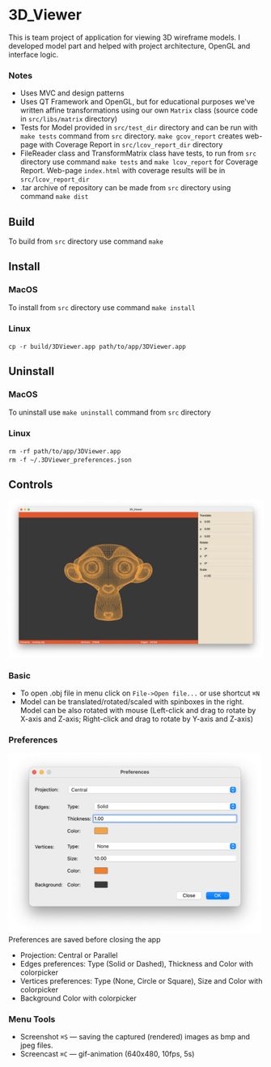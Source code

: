# 3D_Viewer
This is team project of application for viewing 3D wireframe models. I developed model part and helped with project architecture, OpenGL and interface logic.
### Notes
- Uses MVC and design patterns
- Uses QT Framework and OpenGL, but for educational purposes we've written affine transformations using our own `Matrix` class (source code in `src/libs/matrix` directory)
- Tests for Model provided in `src/test_dir` directory and can be run with `make tests` command from `src` directory. `make gcov_report` creates web-page with Coverage Report in `src/lcov_report_dir` directory
- FileReader class and TransformMatrix class have tests, to run from `src` directory use command `make tests` and `make lcov_report` for Coverage Report. Web-page `index.html` with coverage results will be in `src/lcov_report_dir`
- .tar archive of repository can be made from `src` directory using command `make dist`

## Build
To build from `src` directory use command `make`

## Install
### MacOS
To install from `src` directory use command `make install`
### Linux
`cp -r build/3DViewer.app path/to/app/3DViewer.app`

## Uninstall
### MacOS
To uninstall use `make uninstall` command from `src` directory
### Linux
`rm -rf path/to/app/3DViewer.app`<br>
`rm -f ~/.3DViewer_preferences.json`

## Controls
![3dviewer](misc/images/3DViewer.png)
### Basic
- To open .obj file in menu click on `File->Open file...` or use shortcut `⌘N`
- Model can be translated/rotated/scaled with spinboxes in the right. Model can be also rotated with mouse (Left-click and drag to rotate by X-axis and Z-axis; Right-click and drag to rotate by Y-axis and Z-axis)
### Preferences
<img src="misc/images/Preferences.png" alt="Preferences" style="width:500px;"/><br>
Preferences are saved before closing the app
- Projection: Central or Parallel
- Edges preferences: Type (Solid or Dashed), Thickness and Color with colorpicker
- Vertices preferences: Type (None, Circle or Square), Size and Color with colorpicker
- Background Color with colorpicker
### Menu Tools
- Screenshot `⌘S` — saving the captured (rendered) images as bmp and jpeg files.
- Screencast `⌘C` — gif-animation (640x480, 10fps, 5s)
